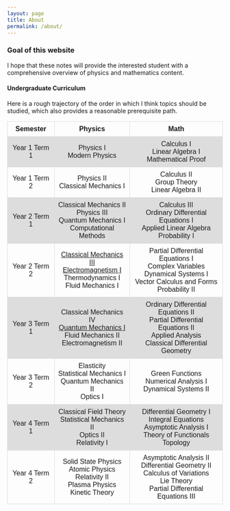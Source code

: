 ```yaml
---
layout: page
title: About
permalink: /about/
---
```



### Goal of this website
I hope that these notes will provide the interested student with a comprehensive overview of physics and mathematics content.

<!--- As for the author, I am currently a graduate student studying condensed matter physics. I have been interested in pedagogy for several years now, and have been trying to get this project off the ground for almost as long. The website was created on June 3, 2018, and I would like to have most of my planned content finished by 2030. The website was last updated on {{ "now" | date: "%Y-%m-%d %H:%M" }}. --->

<!---  ### How to use this website
There are numerous courses, each of which includes the text, examples, and exercises. One day I hope to include accompanying videos. I recommend that you read the text, and work through the examples as you read through. There are three types of exercises which should help you understand the material better, all of which are essential. The first type is an exercise which fills in gaps in the text, and such exercises occur more in the more advanced material. The second type is the application of results derived in the text. The third type is to make explicit connections with other material on the site. --->

<!--- This is some CSS which helps to display the curriculum table. --->
<style>
table {
font-family: arial, sans-serif;
border-collapse: collapse;
width: 100%;
}

td, th {
border: 1px solid #dddddd;
text-align: center;
padding: 8px;
}

tr:nth-child(even) {
background-color: #dddddd;
}
</style>

#### Undergraduate Curriculum
Here is a rough trajectory of the order in which I think topics should be studied, which also provides a reasonable prerequisite path.

<table style="width:100%">
<tr style="border-bottom:1px solid black">
<th> Semester </th>
<th> Physics </th>
<th> Math </th>
</tr>
<tr> <!--- Semester 1 --->
<td> Year 1 Term 1 </td>
<td> Physics I <!---<a class = "page-link" href = "/physics-I/"> Physics I </a> ---> 
    <br> Modern Physics </td>
    <!--- <a class = "page-link" href = "/cm-I/"> Classical Mechanics I </a></td> --->
<td> Calculus I <!--- <a class = "page-link" href = "/calculus-I/"> Calculus I </a> ---> <br>
    Linear Algebra I <br>
    Mathematical Proof  </td>
</tr>
<tr> <!--- Semester 2 --->
<td> Year 1 Term 2 </td>
<td> Physics II <!--- <a class = "page-link" href = "/physics-II/"> Physics II </a> ---> <br>
    Classical Mechanics I
    </td>
<td> Calculus II <!--- <a class = "page-link" href = "/calculus-II/"> Calculus II </a> ---> <br> 
    Group Theory <br>
    Linear Algebra II
    </td>
</tr>
<tr> <!--- Semester 3 --->
<td>Year 2 Term 1</td>
<td> Classical Mechanics II <br> 
    Physics III <br> 
    Quantum Mechanics I <br> 
    Computational Methods </td>
<td> Calculus III <!--- <a class = "page-link" href = "/calculus-III/"> Calculus III </a> ---> <br> 
    Ordinary Differential Equations I <!--- <a class = "page-link" href = "/ode-I/"> Ordinary Differential Equations I </a> ---> <br> 
    Applied Linear Algebra <br>
    Probability I </td>
</tr>
<tr> <!--- Semester 4 --->
<td>Year 2 Term 2</td>
<td> <a class = "page-link" href = "/cm-III/"> Classical Mechanics III </a> <br> 
    <a class = "page-link" href = "/em-I/"> Electromagnetism I </a> <br> 
    Thermodynamics I <br>
    Fluid Mechanics I </td>
<td> Partial Differential Equations I <br> 
    Complex Variables <br> 
    Dynamical Systems I <br> 
    Vector Calculus and Forms <br>
    Probability II </td>
</tr>
<tr> <!--- Semester 5 --->
<td>Year 3 Term 1</td>
<td> Classical Mechanics IV <br> 
    <a class = "page-link" href = "/qm-I/"> Quantum Mechanics I </a> <br> 
    Fluid Mechanics II <br>
    Electromagnetism II </td>
<td> Ordinary Differential Equations II <br> 
    Partial Differential Equations II <br> 
    Applied Analysis <br>
    Classical Differential Geometry </td>
</tr>
<tr> <!--- Semester 6 --->
<td>Year 3 Term 2</td>
<td> Elasticity <br> 
    Statistical Mechanics I <br> 
    Quantum Mechanics II <br>
    Optics I </td>
<td> Green Functions <br> 
    Numerical Analysis I <br> 
    Dynamical Systems II </td>
</tr>
<tr> <!--- Semester 7 --->
<td>Year 4 Term 1</td>
<td> Classical Field Theory <br> 
    Statistical Mechanics II <br> 
    Optics II <br> 
    Relativity I </td>
<td> Differential Geometry I <br>
    Integral Equations <br> 
    Asymptotic Analysis I <br> 
    Theory of Functionals <br>
    Topology </td>
</tr>
<tr> <!--- Semester 8 --->
<td>Year 4 Term 2</td>
<td> Solid State Physics <br> 
    Atomic Physics <br> 
    Relativity II <br> 
    Plasma Physics <br>
    Kinetic Theory </td>
<td> Asymptotic Analysis II <br> 
     Differential Geometry II <br> 
    Calculus of Variations <br> 
    Lie Theory <br>
    Partial Differential Equations III </td>
</tr>
</table> <br>

<!--- 
#### Graduate Notes

As a physicist working in condensed matter physics, I am only qualified to write on topics in statistical physics, quantum field theory, and of course condensed matter. Some courses which I am working on notes for include (with a rough schedule of when they might be accessible)

<table style="width:100%">
<tr style="border-bottom:1px solid black">
<th>Semester</th>
<th>Physics</th>
<th>Math</th>
</tr>
<tr> 
<td>Year 1 Term 1 </td>
<td> Quantum Mechanics III <br> 
    Electromagnetism III <br> 
    Quantum Field Theory I <br> 
    Condensed Matter Physics I <br> 
    Many-Body Physics I <br> 
    Statistical Field Theory I </td>
<td>  </td>
</tr>
<tr> 
<td>Year 1 Term 2</td>
<td> Quantum Mechanics IV <br> 
    Electromagnetism IV <br> 
    Quantum Field Theory II <br> 
    Condensed Matter Physics II <br> 
    Many-Body Physics II <br> 
    Statistical Field Theory II <br> 
    Topological Physics </td>
<td> </td>
</tr>
<tr> 
<td>Year 2 </td>
<td> Nonequilibrium Quantum Field Theory <br> 
    Quantum Magnetism <br> 
    Superfluidity & Superconductivity <br> 
    Conformal Field Theory <br> 
    Quantum Phase Transitions <br> 
    Transport Theory <br> 
    Topological Field Theory <br> 
    Heavy Fermion Physics </td>
<td>  </td>
</tr>
</table>

--->

